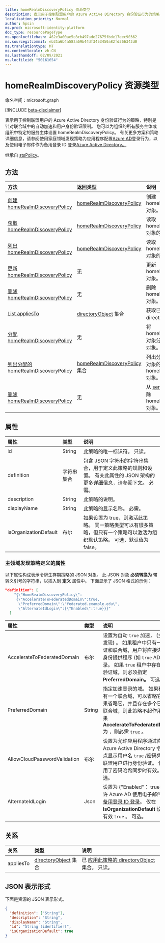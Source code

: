 ```yaml
---
title: homeRealmDiscoveryPolicy 资源类型
description: 表示用于控制联盟用户的 Azure Active Directory 身份验证行为的策略。
localization_priority: Normal
author: hpsin
ms.prod: microsoft-identity-platform
doc_type: resourcePageType
ms.openlocfilehash: 462e3a00ae5e8cb497ade27675fbde17eec90362
ms.sourcegitcommit: eb31a6b4a582a59b44df3453450a82fd366342d0
ms.translationtype: MT
ms.contentlocale: zh-CN
ms.lasthandoff: 02/09/2021
ms.locfileid: "50161654"
---
```

# <a name="homerealmdiscoverypolicy-resource-type"></a>homeRealmDiscoveryPolicy 资源类型

命名空间：microsoft.graph

[!INCLUDE [beta-disclaimer](../../includes/beta-disclaimer.md)]

表示用于控制联盟用户的 Azure Active Directory 身份验证行为的策略，特别是针对联合域中的自动加速和用户身份验证限制。 您可以为组织的所有服务主体或组织中特定的服务主体设置 homeRealmDiscoveryPolicy。  有关更多方案和策略详细信息，请参阅使用家庭领域发现策略为应用程序配置[Azure AD](/azure/active-directory/manage-apps/configure-authentication-for-federated-users-portal)登录行为，以及使用电子邮件作为备用登录 ID 登录[Azure Active Directory。](/azure/active-directory/authentication/howto-authentication-use-email-signin)

继承自 [stsPolicy](stsPolicy.md)。

## <a name="methods"></a>方法

| 方法       | 返回类型 | 说明 |
|:-------------|:------------|:------------|
| [创建 homeRealmDiscoveryPolicy](../api/homerealmdiscoverypolicy-post-homerealmdiscoverypolicies.md) | [homeRealmDiscoveryPolicy](homerealmdiscoverypolicy.md) | 创建 homeRealmDiscoveryPolicy 对象。 |
| [获取 homeRealmDiscoveryPolicy](../api/homerealmdiscoverypolicy-get.md) | [homeRealmDiscoveryPolicy](homerealmdiscoverypolicy.md) | 读取 homeRealmDiscoveryPolicy 对象的属性和关系。 |
| [列出 homeRealmDiscoveryPolicy](../api/homerealmdiscoverypolicy-list.md) | [homeRealmDiscoveryPolicy](homerealmdiscoverypolicy.md) | 读取 homeRealmDiscoveryPolicies 对象的属性和关系。 |
| [更新 homeRealmDiscoveryPolicy](../api/homerealmdiscoverypolicy-update.md) | 无 | 更新 homeRealmDiscoveryPolicy 对象。 |
| [删除 homeRealmDiscoveryPolicy](../api/homerealmdiscoverypolicy-delete.md) | 无 | 删除 homeRealmDiscoveryPolicy 对象。 |
| [List appliesTo](../api/homerealmdiscoverypolicy-list-appliesto.md) | [directoryObject](directoryobject.md) 集合 | 获取已应用此策略的 directoryObjects 列表。 |
| [分配 homeRealmDiscoveryPolicy](../api/serviceprincipal-post-homerealmdiscoverypolicies.md) | 无 | 将 homeRealmDiscoveryPolicy 对象分配给 [servicePrincipal](serviceprincipal.md) 对象。 |
| [列出分配的 homeRealmDiscoveryPolicy](../api/serviceprincipal-list-homerealmdiscoverypolicies.md) | [homeRealmDiscoveryPolicy](homerealmdiscoverypolicy.md) 集合 | 列出分配给 [servicePrincipal](serviceprincipal.md) 对象的 homeRealmDiscoveryPolicy 对象。 |
| [删除 homeRealmDiscoveryPolicy](../api/serviceprincipal-delete-homerealmdiscoverypolicies.md) | 无 | 从 [servicePrincipal](serviceprincipal.md) 对象中删除 homeRealmDiscoveryPolicy 对象。 |

## <a name="properties"></a>属性

| 属性     | 类型        | 说明 |
|:-------------|:------------|:------------|
|id|String| 此策略的唯一标识符。 只读。|
|definition|字符串集合| 包含 JSON 字符串的字符串集合，用于定义此策略的规则和设置。 有关此属性的 JSON 架构的更多详细信息，请参阅下文。 必需。|
|description|String| 此策略的说明。|
|displayName|String| 此策略的显示名称。 必需。|
|isOrganizationDefault|布尔|如果设置为 true，则激活此策略。 同一策略类型可以有很多策略，但只有一个策略可以激活为组织默认策略。 可选，默认值为 false。|


### <a name="properties-of-a-home-realm-discovery-policy-definition"></a>主领域发现策略定义的属性
以下属性构成表示令牌生存期策略的 JSON 对象。 此 JSON 对象 **必须转换为** 带转义引号的字符串，以插入到 **定义** 属性中。 下面显示了 JSON 格式的示例：

<!-- {
  "blockType": "ignored"
}-->
``` json
"definition": [
    "{\"HomeRealmDiscoveryPolicy\":
     {\"AccelerateToFederatedDomain\":true,
      \"PreferredDomain\":\"federated.example.edu\",
      \"AlternateIdLogin\":{\"Enabled\":true}}}"
  ]
```

| 属性     | 类型   |说明| 
|:---------------|:--------|:----------|
|AccelerateToFederatedDomain|布尔| 设置为自动 `true` 加速， (主领域发现) 。 如果租户中只有一个已验证和联合域，用户将直接进入联合身份提供程序 (如 `true` ADFS) 登录。 如果 `true` 租户中存在多个已验证域，则必须指定 **PreferredDomain。** 可选。|
|PreferredDomain|String| 指定加速登录的域。 如果租户只有一个联合域，可以省略它。 如果省略它，并且存在多个已验证的联合域，则此策略不起作用。 如果 **AccelerateToFederatedDomain** 为 ，则必需 `true` 。|
|AllowCloudPasswordValidation|布尔| 设置为允许应用程序通过直接向 Azure Active Directory 令牌终结点显示用户名 `true` /密码凭据来对联盟用户进行身份验证。 仅在启用了密码哈希同步时有效。 可选。|
|AlternateIdLogin| Json |设置为 {"Enabled"： true} 以允许 Azure AD 使用电子邮件作为 [备用登录 ID 登录](/azure/active-directory/authentication/howto-authentication-use-email-signin)。 仅在 **IsOrganizationDefault** 设置为时有效 `true` 。 可选。|

## <a name="relationships"></a>关系

| 关系 | 类型        | 说明 |
|:-------------|:------------|:------------|
|appliesTo|[directoryObject](directoryobject.md) 集合| 已 [应用此策略的 directoryObject](directoryObject.md) 集合。 只读。|

## <a name="json-representation"></a>JSON 表示形式

下面是资源的 JSON 表示形式。

<!-- {
  "blockType": "resource",
  "optionalProperties": [

  ],
  "@odata.type": "microsoft.graph.homeRealmDiscoveryPolicy",
  "keyProperty": "id"
}-->

```json
{
  "definition": ["String"],
  "description": "String",
  "displayName": "String",
  "id": "String (identifier)",
  "isOrganizationDefault": true
}
```

<!-- uuid: 16cd6b66-4b1a-43a1-adaf-3a886856ed98
2019-02-04 14:57:30 UTC -->
<!-- {
  "type": "#page.annotation",
  "description": "homeRealmDiscoveryPolicy resource",
  "keywords": "",
  "section": "documentation",
  "tocPath": ""
}-->
